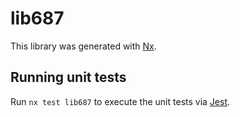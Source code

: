 # lib687

This library was generated with [Nx](https://nx.dev).

## Running unit tests

Run `nx test lib687` to execute the unit tests via [Jest](https://jestjs.io).
